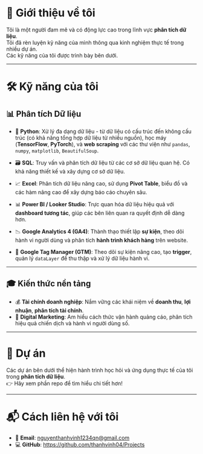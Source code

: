 # 👋 **Giới thiệu về tôi**  
Tôi là một người đam mê và có động lực cao trong lĩnh vực **phân tích dữ liệu**.  
Tôi đã rèn luyện kỹ năng của mình thông qua kinh nghiệm thực tế trong nhiều dự án.  
Các kỹ năng của tôi được trình bày bên dưới.

---

# 🛠️ **Kỹ năng của tôi**

## 📊 **Phân tích Dữ liệu**

- 🐍 **Python**: Xử lý đa dạng dữ liệu - từ dữ liệu có cấu trúc đến không cấu trúc (có khả năng tổng hợp dữ liệu từ nhiều nguồn), học máy (**TensorFlow**, **PyTorch**), và **web scraping** với các thư viện như `pandas`, `numpy`, `matplotlib`, `BeautifulSoup`.

- 🗃️ **SQL**: Truy vấn và phân tích dữ liệu từ các cơ sở dữ liệu quan hệ. Có khả năng thiết kế và xây dựng cơ sở dữ liệu.

- 📈 **Excel**: Phân tích dữ liệu nâng cao, sử dụng **Pivot Table**, biểu đồ và các hàm nâng cao để xây dựng báo cáo chuyên sâu.

- 📊 **Power BI / Looker Studio**: Trực quan hóa dữ liệu hiệu quả với **dashboard tương tác**, giúp các bên liên quan ra quyết định dễ dàng hơn.

- 📉 **Google Analytics 4 (GA4)**: Thành thạo thiết lập **sự kiện**, theo dõi hành vi người dùng và phân tích **hành trình khách hàng** trên website.

- 🧩 **Google Tag Manager (GTM)**: Theo dõi sự kiện nâng cao, tạo **trigger**, quản lý `dataLayer` để thu thập và xử lý dữ liệu hành vi.

---

## 🎓 **Kiến thức nền tảng**

- 💰 **Tài chính doanh nghiệp**: Nắm vững các khái niệm về **doanh thu**, **lợi nhuận**, **phân tích tài chính**.
- 📣 **Digital Marketing**: Am hiểu cách thức vận hành quảng cáo, phân tích hiệu quả chiến dịch và hành vi người dùng số.

---

# 📂 **Dự án**
Các dự án bên dưới thể hiện hành trình học hỏi và ứng dụng thực tế của tôi trong **phân tích dữ liệu**.  
👉 Hãy xem phần repo để tìm hiểu chi tiết hơn!

---

# 📬 **Cách liên hệ với tôi**

- 📧 **Email**: nguyenthanhvinh1234qn@gmail.com
- 💻 **GitHub**: https://github.com/thanhvinh04/Projects

